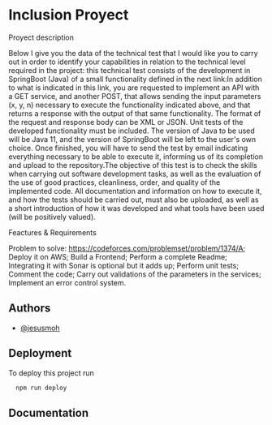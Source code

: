 
# Inclusion Proyect

Proyect description

Below I give you the data of the technical test that I would like you to carry out in order to identify your capabilities in relation to the technical level required in the project: this technical test consists of the development in SpringBoot (Java) of a small functionality defined in the next link:In addition to what is indicated in this link, you are requested to implement an API with a GET service, and another POST, that allows sending the input parameters (x, y, n) necessary to execute the functionality indicated above, and that returns a response with the output of that same functionality. The format of the request and response body can be XML or JSON. Unit tests of the developed functionality must be included. The version of Java to be used will be Java 11, and the version of SpringBoot will be left to the user's own choice. Once finished, you will have to send the test by email indicating everything necessary to be able to execute it, informing us of its completion and upload to the repository.The objective of this test is to check the skills when carrying out software development tasks, as well as the evaluation of the use of good practices, cleanliness, order, and quality of the implemented code. All documentation and information on how to execute it, and how the tests should be carried out, must also be uploaded, as well as a short introduction of how it was developed and what tools have been used (will be positively valued).

Feactures & Requirements

  Problem to solve: https://codeforces.com/problemset/problem/1374/A;
  Deploy it on AWS;
  Build a Frontend;
  Perform a complete Readme;
  Integrating it with Sonar is optional but it adds up;
  Perform unit tests;
  Comment the code;
  Carry out validations of the parameters in the services;
  Implement an error control system.
## Authors

- [@jesusmoh](https://www.github.com/jesusmoh)


## Deployment

To deploy this project run

```bash
  npm run deploy
```


## Documentation



